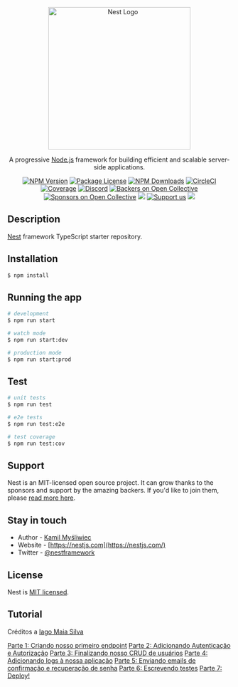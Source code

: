 <p align="center">
  <a href="http://nestjs.com/" target="blank"><img src="https://nestjs.com/img/logo_text.svg" width="320" alt="Nest Logo" /></a>
</p>

[circleci-image]: https://img.shields.io/circleci/build/github/nestjs/nest/master?token=abc123def456
[circleci-url]: https://circleci.com/gh/nestjs/nest

  <p align="center">A progressive <a href="http://nodejs.org" target="_blank">Node.js</a> framework for building efficient and scalable server-side applications.</p>
    <p align="center">
<a href="https://www.npmjs.com/~nestjscore" target="_blank"><img src="https://img.shields.io/npm/v/@nestjs/core.svg" alt="NPM Version" /></a>
<a href="https://www.npmjs.com/~nestjscore" target="_blank"><img src="https://img.shields.io/npm/l/@nestjs/core.svg" alt="Package License" /></a>
<a href="https://www.npmjs.com/~nestjscore" target="_blank"><img src="https://img.shields.io/npm/dm/@nestjs/common.svg" alt="NPM Downloads" /></a>
<a href="https://circleci.com/gh/nestjs/nest" target="_blank"><img src="https://img.shields.io/circleci/build/github/nestjs/nest/master" alt="CircleCI" /></a>
<a href="https://coveralls.io/github/nestjs/nest?branch=master" target="_blank"><img src="https://coveralls.io/repos/github/nestjs/nest/badge.svg?branch=master#9" alt="Coverage" /></a>
<a href="https://discord.gg/G7Qnnhy" target="_blank"><img src="https://img.shields.io/badge/discord-online-brightgreen.svg" alt="Discord"/></a>
<a href="https://opencollective.com/nest#backer" target="_blank"><img src="https://opencollective.com/nest/backers/badge.svg" alt="Backers on Open Collective" /></a>
<a href="https://opencollective.com/nest#sponsor" target="_blank"><img src="https://opencollective.com/nest/sponsors/badge.svg" alt="Sponsors on Open Collective" /></a>
  <a href="https://paypal.me/kamilmysliwiec" target="_blank"><img src="https://img.shields.io/badge/Donate-PayPal-ff3f59.svg"/></a>
    <a href="https://opencollective.com/nest#sponsor"  target="_blank"><img src="https://img.shields.io/badge/Support%20us-Open%20Collective-41B883.svg" alt="Support us"></a>
  <a href="https://twitter.com/nestframework" target="_blank"><img src="https://img.shields.io/twitter/follow/nestframework.svg?style=social&label=Follow"></a>
</p>
  <!--[![Backers on Open Collective](https://opencollective.com/nest/backers/badge.svg)](https://opencollective.com/nest#backer)
  [![Sponsors on Open Collective](https://opencollective.com/nest/sponsors/badge.svg)](https://opencollective.com/nest#sponsor)-->

## Description

[Nest](https://github.com/nestjs/nest) framework TypeScript starter repository.

## Installation

```bash
$ npm install
```

## Running the app

```bash
# development
$ npm run start

# watch mode
$ npm run start:dev

# production mode
$ npm run start:prod
```

## Test

```bash
# unit tests
$ npm run test

# e2e tests
$ npm run test:e2e

# test coverage
$ npm run test:cov
```

## Support

Nest is an MIT-licensed open source project. It can grow thanks to the sponsors and support by the amazing backers. If you'd like to join them, please [read more here](https://docs.nestjs.com/support).

## Stay in touch

- Author - [Kamil Myśliwiec](https://kamilmysliwiec.com)
- Website - [https://nestjs.com](https://nestjs.com/)
- Twitter - [@nestframework](https://twitter.com/nestframework)

## License

Nest is [MIT licensed](LICENSE).

## Tutorial

Créditos a [Iago Maia Silva](https://medium.com/@iago.maiasilva)

[Parte 1: Criando nosso primeiro endpoint](https://medium.com/@iago.maiasilva/construindo-uma-api-com-nestjs-postgresql-e-docker-parte-1-criando-nosso-primeiro-endpoint-248d4b8ecc9c)
[Parte 2: Adicionando Autenticação e Autorização](https://medium.com/@iago.maiasilva/construindo-uma-api-com-nestjs-postgresql-e-docker-parte-2-autentica%C3%A7%C3%A3o-e-autoriza%C3%A7%C3%A3o-697f77afcc16)
[Parte 3: Finalizando nosso CRUD de usuários](https://medium.com/@iago.maiasilva/construindo-uma-api-com-nestjs-postgresql-e-docker-parte-3-finalizando-nosso-crud-de-usu%C3%A1rios-bc056a7e049f)
[Parte 4: Adicionando logs à nossa aplicação](https://medium.com/@iago.maiasilva/construindo-uma-api-com-nestjs-postgresql-e-docker-parte-4-adicionando-logs-%C3%A0-nossa-aplica%C3%A7%C3%A3o-576ce4f9cc52)
[Parte 5: Enviando emails de confirmação e recuperação de senha](https://medium.com/@iago.maiasilva/construindo-uma-api-com-nestjs-postgresql-e-docker-parte-5-enviando-emails-de-confirma%C3%A7%C3%A3o-e-54cb977c3fad)
[Parte 6: Escrevendo testes](https://medium.com/@iago.maiasilva/construindo-uma-api-com-nestjs-postgresql-e-docker-parte-6-escrevendo-testes-ee23ca05f918)
[Parte 7: Deploy!](https://medium.com/@iago.maiasilva/construindo-uma-api-com-nestjs-postgresql-e-docker-parte-7-deploy-2dab71caa0c7)


